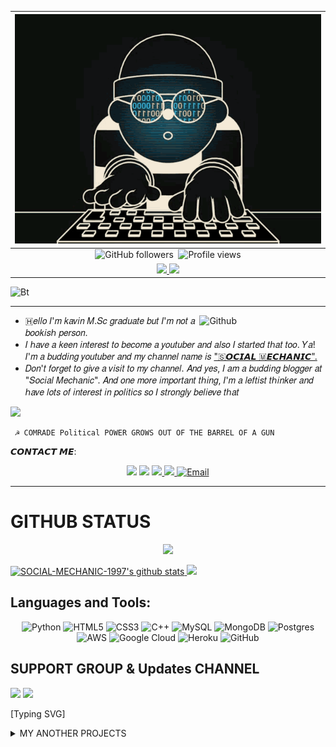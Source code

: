 

| <a href="https://t.me/social_mechanic_1997"><IMG src="https://github.com/SOCIAL-MECHANIC-1997/SOCIAL-MECHANIC-1997/blob/main/etc/animation%20(1).gif"></a> | 
|:---------------------------------------------------------------------------------------------------------------------------------------: |
| ![GitHub followers](https://github.com/SOCIAL-MECHANIC-1997?tab=followers)&nbsp; <img src="https://komarev.com/ghpvc/?username=SOCIAL-MECHANIC-1997" color="blue" alt="Profile views"/> | 
|<a href="https://t.me/social_mechanic"><img src="https://img.shields.io/badge/Contact-Owner-blue.svg?style=size-square&logo=Telegram">  <img src="https://img.shields.io/badge/Support-Channel-blue.svg?style=size-square&logo=Telegram"> 
 
  <img src="https://user-images.githubusercontent.com/49580304/110318584-81067880-7fc2-11eb-8391-152d308e7f2b.gif" alt="Bt" ctrl="social_mechanic" /> 

----------- 

<img width="40%" align="right" alt="Github" src="https://telegra.ph/file/b89ae19627f5395468182.png" /> 

<p align="center"> 

- 🇭𝑒𝑙𝑙𝑜 𝐼'𝑚 𝑘𝑎𝑣𝑖𝑛 𝑀.𝑆𝑐 𝑔𝑟𝑎𝑑𝑢𝑎𝑡𝑒 𝑏𝑢𝑡 𝐼'𝑚 𝑛𝑜𝑡 𝑎 𝑏𝑜𝑜𝑘𝑖𝑠ℎ 𝑝𝑒𝑟𝑠𝑜𝑛.
- 𝐼 ℎ𝑎𝑣𝑒 𝑎 𝑘𝑒𝑒𝑛 𝑖𝑛𝑡𝑒𝑟𝑒𝑠𝑡 𝑡𝑜 𝑏𝑒𝑐𝑜𝑚𝑒 𝑎 𝑦𝑜𝑢𝑡𝑢𝑏𝑒𝑟 𝑎𝑛𝑑 𝑎𝑙𝑠𝑜 𝐼 𝑠𝑡𝑎𝑟𝑡𝑒𝑑 𝑡ℎ𝑎𝑡 𝑡𝑜𝑜. 𝑌𝑎! 𝐼'𝑚 𝑎 𝑏𝑢𝑑𝑑𝑖𝑛𝑔 𝑦𝑜𝑢𝑡𝑢𝑏𝑒𝑟 𝑎𝑛𝑑 𝑚𝑦 𝑐ℎ𝑎𝑛𝑛𝑒𝑙 𝑛𝑎𝑚𝑒 𝑖𝑠 
  ["🇸𝙊𝘾𝙄𝘼𝙇 🇲𝙀𝘾𝙃𝘼𝙉𝙄𝘾".](https://youtube.com/channel/UCRcRXNwpjSfobVWOhkbcSrQ) 
- 𝐷𝑜𝑛'𝑡 𝑓𝑜𝑟𝑔𝑒𝑡 𝑡𝑜 𝑔𝑖𝑣𝑒 𝑎 𝑣𝑖𝑠𝑖𝑡 𝑡𝑜 𝑚𝑦 𝑐ℎ𝑎𝑛𝑛𝑒𝑙. 𝐴𝑛𝑑 𝑦𝑒𝑠, 𝐼 𝑎𝑚 𝑎 𝑏𝑢𝑑𝑑𝑖𝑛𝑔 𝑏𝑙𝑜𝑔𝑔𝑒𝑟 𝑎𝑡 "𝑆𝑜𝑐𝑖𝑎𝑙 𝑀𝑒𝑐ℎ𝑎𝑛𝑖𝑐". 𝐴𝑛𝑑 𝑜𝑛𝑒 𝑚𝑜𝑟𝑒 𝑖𝑚𝑝𝑜𝑟𝑡𝑎𝑛𝑡 𝑡ℎ𝑖𝑛𝑔, 𝐼'𝑚 𝑎 𝑙𝑒𝑓𝑡𝑖𝑠𝑡 𝑡ℎ𝑖𝑛𝑘𝑒𝑟 𝑎𝑛𝑑 ℎ𝑎𝑣𝑒 𝑙𝑜𝑡𝑠 𝑜𝑓 𝑖𝑛𝑡𝑒𝑟𝑒𝑠𝑡 𝑖𝑛 𝑝𝑜𝑙𝑖𝑡𝑖𝑐𝑠 𝑠𝑜 𝐼 𝑠𝑡𝑟𝑜𝑛𝑔𝑙𝑦 𝑏𝑒𝑙𝑖𝑒𝑣𝑒 𝑡ℎ𝑎𝑡 
</p>
<a href="https://github.com/social-mechanic-1997"><img src="https://readme-typing-svg.herokuapp.com/?lines=I%20am;Social%20+Mechanic%201997;2%2B%20years%20of%20coding%20experience;Always%20learning%20new%20technologys&font=Pacifico&center=true&width=650&height=120&color=000888&vCenter=true&size=45%22"></a> </p>

```
 ☭ COMRADE Political POWER GROWS OUT OF THE BARREL OF A GUN 
```
𝘾𝙊𝙉𝙏𝘼𝘾𝙏 𝙈𝙀: 

<p align="center"> 
  <a href="https://t.me/social_mechanic"><img src="https://img.shields.io/badge/Contact-Me%20-blue.svg?style=square&logo=Telegram"></a>
  <a href="https://instagram.com/social_mechanic" target="blank"><img src="https://img.shields.io/badge/-Instagram-%23E4405F?style=square&logo=instagram&logoColor=white" target="blank"></a>
  <a href="https://twitter.com/socialmechanic1"><img src="https://img.shields.io/badge/-Twitter-1ca0f1?style=square&labelColor=1ca0f1&logo=twitter&logoColor=white">
  <a href="https://youtube.com/channel/UCRcRXNwpjSfobVWOhkbcSrQ"><img src="https://img.shields.io/youtube/channel/subscribers/UCxV8fWQAm7s-S7RVK51yw-A?V?label=Subscribers&style=square&color=red&labelColor=ce453"/> </a> 
  <a href="mailto:socialmechanic1997@gmail.com"><img alt="Email" src="https://img.shields.io/badge/Gmail-CANTACT-blue?style=square&logo=gmail"></a>
</p> 

-----------

 # GITHUB STATUS 

<p align="center"> 
<a href="https://github.com/SOCIAL-MECHANIC-1997"><img target="_blank" src="https://img.shields.io/badge/-SOCIAL_MECHANIC-green?style=square&logo=github&logoColor=black"/></a> 
</p>
 <a href="https://github.com/SOCIAL-MECHANIC-1997/handle-path-oz"><img alt="SOCIAL-MECHANIC-1997's github stats"src="https://github-readme-stats.vercel.app/api?username=SOCIAL-MECHANIC-1997&show_icons=true&theme=highcontrast"/> </a> 
 <img height="150px" src="https://github-readme-stats.vercel.app/api/top-langs/?username=social-mechanic-1997&hide=html&layout=compact&theme=highcontrast"/>

## Languages and Tools:

 <p align="center"> 
<img alt="Python" src="https://img.shields.io/badge/python-%2314354C.svg?&style=square&logo=python&logoColor=white"/> 
<img alt="HTML5" src="https://img.shields.io/badge/html5-%23E34F26.svg?&style=square&logo=html5&logoColor=white"/> 
<img alt="CSS3" src="https://img.shields.io/badge/css3-%231572B6.svg?&style=square&logo=css3&logoColor=white"/> 
<img alt="C++" src="https://img.shields.io/badge/c++-%2300599C.svg?&style=square&logo=c%2B%2B&ogoColor=white"/> 
<img alt="MySQL" src="https://img.shields.io/badge/mysql-%2300f.svg?&style=square&logo=mysql&logoColor=white"/> 
<img alt="MongoDB" src ="https://img.shields.io/badge/MongoDB-%234ea94b.svg?&style=square&logo=mongodb&logoColor=white"/> 
<img alt="Postgres" src ="https://img.shields.io/badge/postgres-%23316192.svg?&style=square&logo=postgresql&logoColor=white"/> 
<img alt="AWS" src="https://img.shields.io/badge/AWS-%23FF9900.svg?&style=square&logo=amazon-aws&logoColor=white"/>
<img alt="Google Cloud" src="https://img.shields.io/badge/GoogleCloud-%234285F4.svg?&style=square&logo=google-cloud&logoColor=white"/> 
<img alt="Heroku" src="https://img.shields.io/badge/heroku-%23430098.svg?&style=square&logo=heroku&logoColor=white"/> 
<img alt="GitHub" src="https://img.shields.io/badge/github-%23121011.svg?&style=square&logo=github&logoColor=white"/>
 </p>

##  SUPPORT GROUP & Updates CHANNEL

 <a href="https://t.me/tamil_chat_group_1"><img src="https://img.shields.io/badge/Join-Group%20Support-blue.svg?style=square&logo=Telegram"></a>
 <a href="https://t.me/social_mechanic"><img src="https://img.shields.io/badge/Join-Updates%20Channel-blue.svg?style=square&logo=Telegram"></a> 

[Typing SVG] 

<details> 
<summary><b7>MY ANOTHER PROJECTS</b7></summary>
 <br> 
<p align="left">
 ★1.<a href="https://github.com/SOCIAL-MECHANIC-1997/MENTION-ROBOT">𝙼𝙴𝙽𝚃𝙸𝙾𝙽 𝚁𝙾𝙱𝙾𝚃</a> 
</p>
 <p align="left">
 ★2.<a href="https://github.com/SOCIAL-MECHANIC-1997/ANGEL-VIDEO-STREAM">𝙰𝙽𝙶𝙴𝙻 𝚅𝙸𝙳𝙴𝙾 𝚂𝚃𝚁𝙴𝙰𝙼</a> 
</p> 
<p align="left"> 
★3.<a href="https://github.com/SOCIAL-MECHANIC-1997/INLINE-CALCULATOR">𝙸𝙽𝙻𝙸𝙽𝙴 𝙲𝙰𝙻𝙲𝚄𝙻𝙰𝚃𝙾𝚁</a> 
</p>
 <p align="left">
 ★4.<a href="https://github.com/SOCIAL-MECHANIC-1997/ANGEL-VC-MUSIC">ᴀɴɢᴇʟ ᴠᴄ ᴍᴜsɪᴄ</a>
 </p> 
<p align="left">
 ★5.<a href="https://github.com/SOCIAL-MECHANIC-1997/VIDEO-DOWNLODER">𝚅𝙴𝙳𝙸𝙾 𝙳𝙾𝚆𝙽𝙻𝙾𝙰𝙳𝙴𝚁 BOT</a>
 </p> 
<p align="left">
 ★6.<a href="https://github.com/SOCIAL-MECHANIC-1997/WEBSITE">𝚆𝙴𝙱𝚂𝙸𝚃𝙴</a> 
</p> <P align="left">
 ★7.<a href="https://github.com/SOCIAL-MECHANIC-1997/VIDEO-STREAMING">VIDEO STREAMING</a> 
</P> 
<P align="left"> 
★8.<a href="https://github.com/SOCIAL-MECHANIC-1997/SOCIAL-INLINE-GAME-BOT">SOCIAL GAME BOT</a>
 </P> 
[Typing SVG]
</details>


